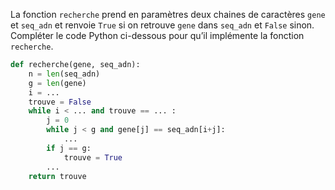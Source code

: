 La fonction `recherche` prend en paramètres deux chaines de caractères `gene` et
`seq_adn` et renvoie `True` si on retrouve `gene` dans `seq_adn` et `False` sinon.
Compléter le code Python ci-dessous pour qu’il implémente la fonction `recherche`.

```python linenums='1'
def recherche(gene, seq_adn):
    n = len(seq_adn)
    g = len(gene)
    i = ...
    trouve = False
    while i < ... and trouve == ... :
        j = 0
        while j < g and gene[j] == seq_adn[i+j]:
            ...
        if j == g:
            trouve = True
        ...
    return trouve